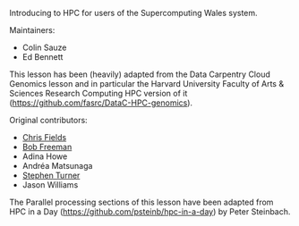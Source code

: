 Introducing to HPC for users of the Supercomputing Wales system.

Maintainers:
 * Colin Sauze
 * Ed Bennett

This lesson has been (heavily) adapted from the Data Carpentry Cloud Genomics lesson and in particular the Harvard University Faculty of Arts & Sciences Research Computing HPC version of it (https://github.com/fasrc/DataC-HPC-genomics).

Original contributors:
* [Chris Fields](http://www.bioperl.org/wiki/User:Cjfields)
* [Bob Freeman](http://twitter.com/devbioinfoguy)
* Adina Howe
* Andréa Matsunaga
* [Stephen Turner](https://twitter.com/genetics_blog)
* Jason Williams

The Parallel processing sections of this lesson have been adapted from HPC in a Day (https://github.com/psteinb/hpc-in-a-day) by Peter Steinbach. 